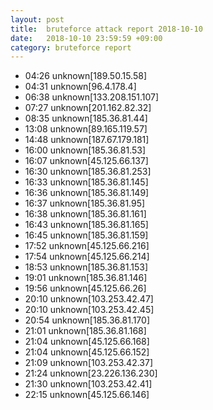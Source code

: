 ```yaml
---
layout: post
title:  bruteforce attack report 2018-10-10
date:   2018-10-10 23:59:59 +09:00
category: bruteforce report
---
```


* 04:26 unknown[189.50.15.58]
* 04:31 unknown[96.4.178.4]
* 06:38 unknown[133.208.151.107]
* 07:27 unknown[201.162.82.32]
* 08:35 unknown[185.36.81.44]
* 13:08 unknown[89.165.119.57]
* 14:48 unknown[187.67.179.181]
* 16:00 unknown[185.36.81.53]
* 16:07 unknown[45.125.66.137]
* 16:30 unknown[185.36.81.253]
* 16:33 unknown[185.36.81.145]
* 16:36 unknown[185.36.81.149]
* 16:37 unknown[185.36.81.95]
* 16:38 unknown[185.36.81.161]
* 16:43 unknown[185.36.81.165]
* 16:45 unknown[185.36.81.159]
* 17:52 unknown[45.125.66.216]
* 17:54 unknown[45.125.66.214]
* 18:53 unknown[185.36.81.153]
* 19:01 unknown[185.36.81.146]
* 19:56 unknown[45.125.66.26]
* 20:10 unknown[103.253.42.47]
* 20:10 unknown[103.253.42.45]
* 20:54 unknown[185.36.81.170]
* 21:01 unknown[185.36.81.168]
* 21:04 unknown[45.125.66.168]
* 21:04 unknown[45.125.66.152]
* 21:09 unknown[103.253.42.37]
* 21:24 unknown[23.226.136.230]
* 21:30 unknown[103.253.42.41]
* 22:15 unknown[45.125.66.146]
